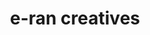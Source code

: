 ---
title: e-ran creatives
category: Web Design
category_slug: web-design
type: content
image: images/works/e-ran-creatives.png
button_url: https://e-ran.app/
---